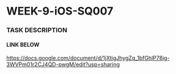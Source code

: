 # WEEK-9-iOS-SQ007

### TASK DESCRIPTION

#### LINK BELOW

https://docs.google.com/document/d/1jXtigJhygZq_1bfGhlP78ig-3WVPm01r2CJ4QD-pwgM/edit?usp=sharing
